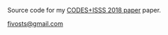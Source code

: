 Source code for my [CODES+ISSS 2018 paper](https://www.researchgate.net/publication/326485881_A_Design_Space_Exploration_Framework_for_Convolutional_Neural_Networks_implemented_on_Edge_Devices) paper.

fivosts@gmail.com
